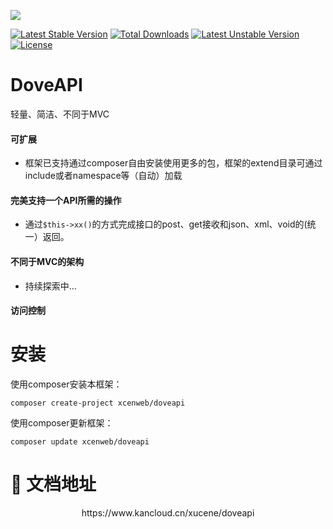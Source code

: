 ![](http://dove.xcenadmin.top/DoveAPI.jpg)

[![Latest Stable Version](http://poser.pugx.org/xcenweb/doveapi/v)](https://packagist.org/packages/xcenweb/doveapi) [![Total Downloads](http://poser.pugx.org/xcenweb/doveapi/downloads)](https://packagist.org/packages/xcenweb/doveapi) [![Latest Unstable Version](http://poser.pugx.org/xcenweb/doveapi/v/unstable)](https://packagist.org/packages/xcenweb/doveapi) [![License](http://poser.pugx.org/xcenweb/doveapi/license)](https://packagist.org/packages/xcenweb/doveapi)

# DoveAPI

轻量、简洁、不同于MVC

#### 可扩展

- 框架已支持通过composer自由安装使用更多的包，框架的extend目录可通过include或者namespace等（自动）加载

#### 完美支持一个API所需的操作

- 通过`$this->xx()`的方式完成接口的post、get接收和json、xml、void的(统一）返回。

#### 不同于MVC的架构

- 持续探索中...

#### 访问控制

# 安装

使用composer安装本框架：

```composer
composer create-project xcenweb/doveapi
```

使用composer更新框架：

```composer
composer update xcenweb/doveapi
```

# 📃 文档地址

<center>https://www.kancloud.cn/xucene/doveapi</center>

<!--# 💻 论坛

<center>http://bbs.xcenadmin.top/</center>

# 🌐 博客文章

<center>http://blog.xcenadmin.top/category/dove-api-farmwork/</center>-->
